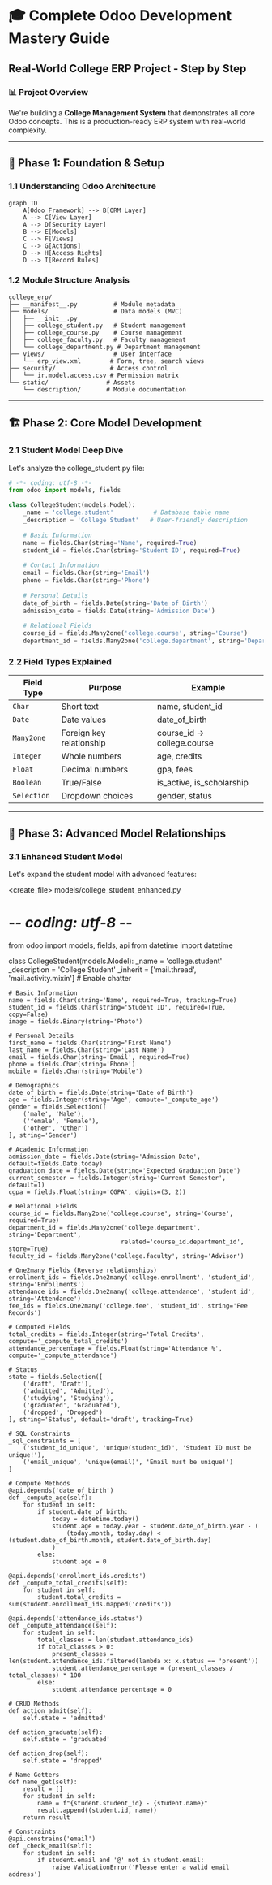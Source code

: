# 🎓 Complete Odoo Development Mastery Guide
## Real-World College ERP Project - Step by Step

### 📊 Project Overview
We're building a **College Management System** that demonstrates all core Odoo concepts. This is a production-ready ERP system with real-world complexity.

---

## 🚀 Phase 1: Foundation & Setup

### 1.1 Understanding Odoo Architecture
```mermaid
graph TD
    A[Odoo Framework] --> B[ORM Layer]
    A --> C[View Layer]
    A --> D[Security Layer]
    B --> E[Models]
    C --> F[Views]
    C --> G[Actions]
    D --> H[Access Rights]
    D --> I[Record Rules]
```

### 1.2 Module Structure Analysis
```
college_erp/
├── __manifest__.py          # Module metadata
├── models/                  # Data models (MVC)
│   ├── __init__.py
│   ├── college_student.py   # Student management
│   ├── college_course.py    # Course management
│   ├── college_faculty.py   # Faculty management
│   └── college_department.py # Department management
├── views/                   # User interface
│   └── erp_view.xml        # Form, tree, search views
├── security/               # Access control
│   └── ir.model.access.csv # Permission matrix
└── static/                # Assets
    └── description/       # Module documentation
```

---

## 🏗️ Phase 2: Core Model Development

### 2.1 Student Model Deep Dive
Let's analyze the college_student.py file:

```python
# -*- coding: utf-8 -*-
from odoo import models, fields

class CollegeStudent(models.Model):
    _name = 'college.student'           # Database table name
    _description = 'College Student'   # User-friendly description
    
    # Basic Information
    name = fields.Char(string='Name', required=True)
    student_id = fields.Char(string='Student ID', required=True)
    
    # Contact Information
    email = fields.Char(string='Email')
    phone = fields.Char(string='Phone')
    
    # Personal Details
    date_of_birth = fields.Date(string='Date of Birth')
    admission_date = fields.Date(string='Admission Date')
    
    # Relational Fields
    course_id = fields.Many2one('college.course', string='Course')
    department_id = fields.Many2one('college.department', string='Department')
```

### 2.2 Field Types Explained

| Field Type | Purpose | Example |
|------------|---------|---------|
| `Char` | Short text | name, student_id |
| `Date` | Date values | date_of_birth |
| `Many2one` | Foreign key relationship | course_id → college.course |
| `Integer` | Whole numbers | age, credits |
| `Float` | Decimal numbers | gpa, fees |
| `Boolean` | True/False | is_active, is_scholarship |
| `Selection` | Dropdown choices | gender, status |

---

## 🔗 Phase 3: Advanced Model Relationships

### 3.1 Enhanced Student Model
Let's expand the student model with advanced features:

<create_file>
<path>models/college_student_enhanced.py</path>
<content>
# -*- coding: utf-8 -*-
from odoo import models, fields, api
from datetime import datetime

class CollegeStudent(models.Model):
    _name = 'college.student'
    _description = 'College Student'
    _inherit = ['mail.thread', 'mail.activity.mixin']  # Enable chatter
    
    # Basic Information
    name = fields.Char(string='Name', required=True, tracking=True)
    student_id = fields.Char(string='Student ID', required=True, copy=False)
    image = fields.Binary(string='Photo')
    
    # Personal Details
    first_name = fields.Char(string='First Name')
    last_name = fields.Char(string='Last Name')
    email = fields.Char(string='Email', required=True)
    phone = fields.Char(string='Phone')
    mobile = fields.Char(string='Mobile')
    
    # Demographics
    date_of_birth = fields.Date(string='Date of Birth')
    age = fields.Integer(string='Age', compute='_compute_age')
    gender = fields.Selection([
        ('male', 'Male'),
        ('female', 'Female'),
        ('other', 'Other')
    ], string='Gender')
    
    # Academic Information
    admission_date = fields.Date(string='Admission Date', default=fields.Date.today)
    graduation_date = fields.Date(string='Expected Graduation Date')
    current_semester = fields.Integer(string='Current Semester', default=1)
    cgpa = fields.Float(string='CGPA', digits=(3, 2))
    
    # Relational Fields
    course_id = fields.Many2one('college.course', string='Course', required=True)
    department_id = fields.Many2one('college.department', string='Department', 
                                   related='course_id.department_id', store=True)
    faculty_id = fields.Many2one('college.faculty', string='Advisor')
    
    # One2many Fields (Reverse relationships)
    enrollment_ids = fields.One2many('college.enrollment', 'student_id', string='Enrollments')
    attendance_ids = fields.One2many('college.attendance', 'student_id', string='Attendance')
    fee_ids = fields.One2many('college.fee', 'student_id', string='Fee Records')
    
    # Computed Fields
    total_credits = fields.Integer(string='Total Credits', compute='_compute_total_credits')
    attendance_percentage = fields.Float(string='Attendance %', compute='_compute_attendance')
    
    # Status
    state = fields.Selection([
        ('draft', 'Draft'),
        ('admitted', 'Admitted'),
        ('studying', 'Studying'),
        ('graduated', 'Graduated'),
        ('dropped', 'Dropped')
    ], string='Status', default='draft', tracking=True)
    
    # SQL Constraints
    _sql_constraints = [
        ('student_id_unique', 'unique(student_id)', 'Student ID must be unique!'),
        ('email_unique', 'unique(email)', 'Email must be unique!')
    ]
    
    # Compute Methods
    @api.depends('date_of_birth')
    def _compute_age(self):
        for student in self:
            if student.date_of_birth:
                today = datetime.today()
                student.age = today.year - student.date_of_birth.year - (
                    (today.month, today.day) < (student.date_of_birth.month, student.date_of_birth.day)
                )
            else:
                student.age = 0
    
    @api.depends('enrollment_ids.credits')
    def _compute_total_credits(self):
        for student in self:
            student.total_credits = sum(student.enrollment_ids.mapped('credits'))
    
    @api.depends('attendance_ids.status')
    def _compute_attendance(self):
        for student in self:
            total_classes = len(student.attendance_ids)
            if total_classes > 0:
                present_classes = len(student.attendance_ids.filtered(lambda x: x.status == 'present'))
                student.attendance_percentage = (present_classes / total_classes) * 100
            else:
                student.attendance_percentage = 0
    
    # CRUD Methods
    def action_admit(self):
        self.state = 'admitted'
    
    def action_graduate(self):
        self.state = 'graduated'
    
    def action_drop(self):
        self.state = 'dropped'
    
    # Name Getters
    def name_get(self):
        result = []
        for student in self:
            name = f"{student.student_id} - {student.name}"
            result.append((student.id, name))
        return result
    
    # Constraints
    @api.constrains('email')
    def _check_email(self):
        for student in self:
            if student.email and '@' not in student.email:
                raise ValidationError('Please enter a valid email address')

